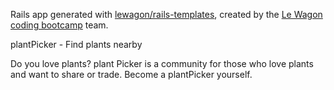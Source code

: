 Rails app generated with [lewagon/rails-templates](https://github.com/lewagon/rails-templates), created by the [Le Wagon coding bootcamp](https://www.lewagon.com) team.

plantPicker - Find plants nearby

Do you love plants? plant Picker is a community for those who love plants and want to share or trade. Become a plantPicker yourself.
